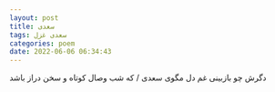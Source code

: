 ```yaml
---
layout: post
title: سعدی
tags: سعدی غزل
categories: poem
date: 2022-06-06 06:34:43
---
```


دگرش چو بازبینی غم دل مگوی سعدی / که شب وصال کوتاه و سخن دراز باشد
